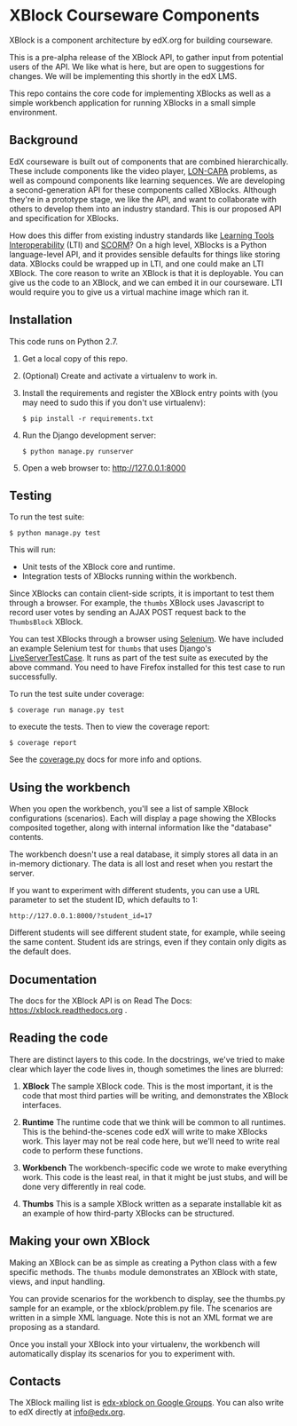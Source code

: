 XBlock Courseware Components
============================

XBlock is a component architecture by edX.org for building courseware.

This is a pre-alpha release of the XBlock API, to gather input from potential
users of the API.  We like what is here, but are open to suggestions for
changes. We will be implementing this shortly in the edX LMS.

This repo contains the core code for implementing XBlocks as well as a simple
workbench application for running XBlocks in a small simple environment.


Background
----------

EdX courseware is built out of components that are combined hierarchically.
These include components like the video player,
[LON-CAPA](http://www.lon-capa.org/) problems, as well as compound components
like learning sequences. We are developing a second-generation API for these
components called XBlocks. Although they're in a prototype stage, we like the
API, and want to collaborate with others to develop them into an industry
standard. This is our proposed API and specification for XBlocks.

How does this differ from existing industry standards like [Learning Tools
Interoperability](http://www.imsglobal.org/toolsinteroperability2.cfm) (LTI)
and [SCORM](http://scorm.com/scorm-explained/)? On a high level, XBlocks is a
Python language-level API, and it provides sensible defaults for things like
storing data. XBlocks could be wrapped up in LTI, and one could make an LTI
XBlock. The core reason to write an XBlock is that it is deployable. You can
give us the code to an XBlock, and we can embed it in our courseware. LTI would
require you to give us a virtual machine image which ran it.


Installation
------------

This code runs on Python 2.7.

1.  Get a local copy of this repo.

2.  (Optional)  Create and activate a virtualenv to work in.

3.  Install the requirements and register the XBlock entry points with (you may
    need to sudo this if you don't use virtualenv):

        $ pip install -r requirements.txt

4.  Run the Django development server:

        $ python manage.py runserver

5.  Open a web browser to: http://127.0.0.1:8000


Testing
--------

To run the test suite:

    $ python manage.py test

This will run:
* Unit tests of the XBlock core and runtime.
* Integration tests of XBlocks running within the workbench.

Since XBlocks can contain client-side scripts, it is important to test them through a browser.  For example, the ``thumbs`` XBlock uses Javascript to record user votes by sending an AJAX POST request back to the `ThumbsBlock` XBlock.

You can test XBlocks through a browser using [Selenium](http://docs.seleniumhq.org/). We have included an example Selenium test for ``thumbs`` that uses Django's [LiveServerTestCase](https://docs.djangoproject.com/en/1.4/topics/testing/#django.test.LiveServerTestCase). It runs as part of the test suite as executed by the above command. You need to have Firefox installed for this test case to run successfully.

To run the test suite under coverage:

    $ coverage run manage.py test

to execute the tests. Then to view the coverage report:

    $ coverage report

See the [coverage.py](http://nedbatchelder.com/code/coverage/) docs for more info and options.


Using the workbench
-------------------

When you open the workbench, you'll see a list of sample XBlock configurations
(scenarios).  Each will display a page showing the XBlocks composited together,
along with internal information like the "database" contents.

The workbench doesn't use a real database, it simply stores all data in an
in-memory dictionary.  The data is all lost and reset when you restart the
server.

If you want to experiment with different students, you can use a URL parameter
to set the student ID, which defaults to 1:

    http://127.0.0.1:8000/?student_id=17

Different students will see different student state, for example, while seeing
the same content.  Student ids are strings, even if they contain only digits
as the default does.


Documentation
-------------

The docs for the XBlock API is on Read The Docs:  https://xblock.readthedocs.org .



Reading the code
----------------

There are distinct layers to this code.  In the docstrings, we've tried to make
clear which layer the code lives in, though sometimes the lines are blurred:

1.  **XBlock** The sample XBlock code.  This is the most important, it is the
    code that most third parties will be writing, and demonstrates the XBlock
    interfaces.

2.  **Runtime** The runtime code that we think will be common to all runtimes.
    This is the behind-the-scenes code edX will write to make XBlocks work.
    This layer may not be real code here, but we'll need to write real code to
    perform these functions.

3.  **Workbench** The workbench-specific code we wrote to make everything work.
    This code is the least real, in that it might be just stubs, and will be
    done very differently in real code.

4.  **Thumbs** This is a sample XBlock written as a separate installable kit as
    an example of how third-party XBlocks can be structured.


Making your own XBlock
----------------------

Making an XBlock can be as simple as creating a Python class with a few
specific methods.  The ``thumbs`` module demonstrates an XBlock with state,
views, and input handling.

You can provide scenarios for the workbench to display, see the thumbs.py
sample for an example, or the xblock/problem.py file.  The scenarios are
written in a simple XML language.  Note this is not an XML format we are
proposing as a standard.

Once you install your XBlock into your virtualenv, the workbench will
automatically display its scenarios for you to experiment with.


Contacts
--------

The XBlock mailing list is [edx-xblock on Google Groups](https://groups.google.com/forum/#!forum/edx-xblock).
You can also write to edX directly at info@edx.org.
